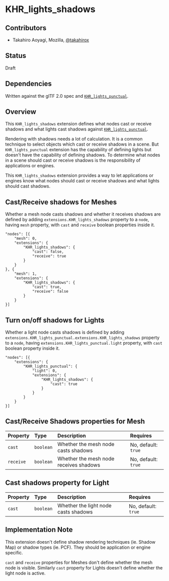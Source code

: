 # KHR\_lights\_shadows

## Contributors

* Takahiro Aoyagi, Mozilla, [@takahirox](https://github.com/takahirox)

## Status

Draft

## Dependencies

Written against the glTF 2.0 spec and
[`KHR_lights_punctual`](https://github.com/KhronosGroup/glTF/tree/main/extensions/2.0/Khronos/KHR_lights_punctual).

## Overview

This `KHR_lights_shadows` extension defines what nodes cast or receive shadows
and what lights cast shadows against
[`KHR_lights_punctual`](https://github.com/KhronosGroup/glTF/tree/main/extensions/2.0/Khronos/KHR_lights_punctual).

Rendering with shadows needs a lot of calculation. It is a common technique to
select objects which cast or receive shadows in a scene. But
`KHR_lights_punctual` extension has the capability of defining lights but doesn't
have the capability of defining shadows. To determine what nodes in a scene
should cast or receive shadows is the responsibility of applications or engines.

This `KHR_lights_shadows` extension provides a way to let applications or
engines know what nodes should cast or receive shadows and what lights should
cast shadows.

## Cast/Receive shadows for Meshes

Whether a mesh node casts shadows and whether it receives shadows are defined by
adding `extensions.KHR_lights_shadows` property to a `node`, having `mesh`
property, with `cast` and `receive` boolean properties inside it.

```
"nodes": [{
    "mesh": 0,
    "extensions": {
        "KHR_lights_shadows": {
            "cast": false,
            "receive": true
        }
    }
}, {
    "mesh": 1,
    "extensions": {
        "KHR_lights_shadows": {
            "cast": true,
            "receive": false
        }
    }
}]
```

## Turn on/off shadows for Lights

Whether a light node casts shadows is defined by adding
`extensions.KHR_lights_punctual.extensions.KHR_lights_shadows` property to a
`node`, having `extensions.KHR_lights_punctual.light` property, with `cast`
boolean property inside it.

```
"nodes": [{
    "extensions": {
        "KHR_lights_punctual": {
            "light": 0,
            "extensions": {
                "KHR_lights_shadows": {
                    "cast": true
                }
            }
        }
    }
}]
```

## Cast/Receive Shadows properties for Mesh

| Property | Type | Description | Requires |
|:------|:------|:------|:------|
| `cast` | `boolean` | Whether the mesh node casts shadows | No, default: `true` |
| `receive` | `boolean` | Whether the mesh node receives shadows | No, default: `true` |

## Cast shadows property for Light

| Property | Type | Description | Requires |
|:------|:------|:------|:------|
| `cast` | `boolean` | Whether the light node casts shadows | No, default: `true` |

## Implementation Note

This extension doesn't define shadow rendering techniques (ie. Shadow Map) or
shadow types (ie. PCF). They should be application or engine specific.

`cast` and `receive` properties for Meshes don't define whether the mesh node is
visible. Similarly `cast` property for Lights doesn't define whether the light
node is active.
